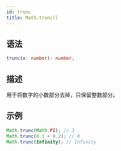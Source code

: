 ```yaml
---
id: trunc
title: Math.trunc()
---
```


## 语法

```ts
trunc(x: number): number;
```

## 描述

用于将数字的小数部分去掉，只保留整数部分。

## 示例

```js
Math.trunc(Math.PI); // 3
Math.trunc(0.1 + 0.2); // 0
Math.trunc(Infinity); // Infinity
```
